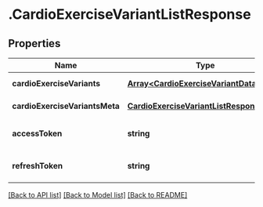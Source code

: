 # .CardioExerciseVariantListResponse

## Properties

Name | Type | Description | Notes
------------ | ------------- | ------------- | -------------
**cardioExerciseVariants** | [**Array&lt;CardioExerciseVariantData&gt;**](CardioExerciseVariantData.md) |  | [default to undefined]
**cardioExerciseVariantsMeta** | [**CardioExerciseVariantListResponseMeta**](CardioExerciseVariantListResponseMeta.md) |  | [default to undefined]
**accessToken** | **string** |  | [optional] [default to undefined]
**refreshToken** | **string** |  | [optional] [default to undefined]


[[Back to API list]](../README.md#documentation-for-api-endpoints) [[Back to Model list]](../README.md#documentation-for-models) [[Back to README]](../README.md)
